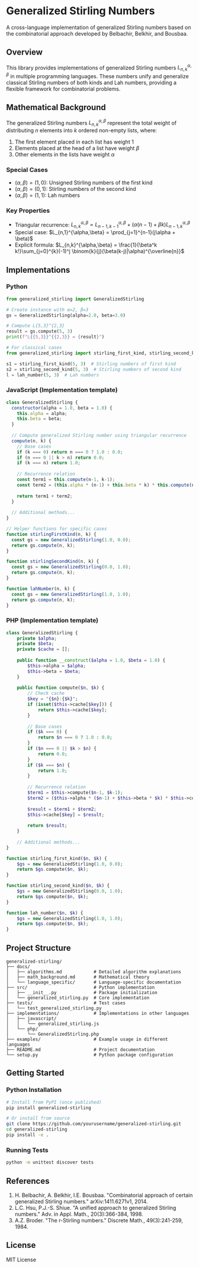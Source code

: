 # Generalized Stirling Numbers

A cross-language implementation of generalized Stirling numbers based on the combinatorial approach developed by Belbachir, Belkhir, and Bousbaa.

## Overview

This library provides implementations of generalized Stirling numbers $L_{n,k}^{\alpha,\beta}$ in multiple programming languages. These numbers unify and generalize classical Stirling numbers of both kinds and Lah numbers, providing a flexible framework for combinatorial problems.

## Mathematical Background

The generalized Stirling numbers $L_{n,k}^{\alpha,\beta}$ represent the total weight of distributing $n$ elements into $k$ ordered non-empty lists, where:

1. The first element placed in each list has weight 1
2. Elements placed at the head of a list have weight $\beta$
3. Other elements in the lists have weight $\alpha$

### Special Cases

- $(\alpha,\beta) = (1,0)$: Unsigned Stirling numbers of the first kind
- $(\alpha,\beta) = (0,1)$: Stirling numbers of the second kind
- $(\alpha,\beta) = (1,1)$: Lah numbers

### Key Properties

- Triangular recurrence: $L_{n,k}^{\alpha,\beta} = L_{n-1,k-1}^{\alpha,\beta} + (\alpha(n-1) + \beta k)L_{n-1,k}^{\alpha,\beta}$
- Special case: $L_{n,1}^{\alpha,\beta} = \prod_{j=1}^{n-1}(j\alpha + \beta)$
- Explicit formula: $L_{n,k}^{\alpha,\beta} = \frac{1}{\beta^k k!}\sum_{j=0}^{k}(-1)^j \binom{k}{j}(\beta(k-j)|\alpha)^{\overline{n}}$

## Implementations

### Python

```python
from generalized_stirling import GeneralizedStirling

# Create instance with α=2, β=3
gs = GeneralizedStirling(alpha=2.0, beta=3.0)

# Compute L{5,3}^{2,3}
result = gs.compute(5, 3)
print(f"L{{5,3}}^{{2,3}} = {result}")

# For classical cases
from generalized_stirling import stirling_first_kind, stirling_second_kind, lah_number

s1 = stirling_first_kind(5, 3)  # Stirling numbers of first kind
s2 = stirling_second_kind(5, 3)  # Stirling numbers of second kind
l = lah_number(5, 3)  # Lah numbers
```

### JavaScript (Implementation template)

```javascript
class GeneralizedStirling {
  constructor(alpha = 1.0, beta = 1.0) {
    this.alpha = alpha;
    this.beta = beta;
  }
  
  // Compute generalized Stirling number using triangular recurrence
  compute(n, k) {
    // Base cases
    if (k === 0) return n === 0 ? 1.0 : 0.0;
    if (n === 0 || k > n) return 0.0;
    if (k === n) return 1.0;
    
    // Recurrence relation
    const term1 = this.compute(n-1, k-1);
    const term2 = (this.alpha * (n-1) + this.beta * k) * this.compute(n-1, k);
    
    return term1 + term2;
  }
  
  // Additional methods...
}

// Helper functions for specific cases
function stirlingFirstKind(n, k) {
  const gs = new GeneralizedStirling(1.0, 0.0);
  return gs.compute(n, k);
}

function stirlingSecondKind(n, k) {
  const gs = new GeneralizedStirling(0.0, 1.0);
  return gs.compute(n, k);
}

function lahNumber(n, k) {
  const gs = new GeneralizedStirling(1.0, 1.0);
  return gs.compute(n, k);
}
```

### PHP (Implementation template)

```php
class GeneralizedStirling {
    private $alpha;
    private $beta;
    private $cache = [];
    
    public function __construct($alpha = 1.0, $beta = 1.0) {
        $this->alpha = $alpha;
        $this->beta = $beta;
    }
    
    public function compute($n, $k) {
        // Check cache
        $key = "{$n}:{$k}";
        if (isset($this->cache[$key])) {
            return $this->cache[$key];
        }
        
        // Base cases
        if ($k === 0) {
            return $n === 0 ? 1.0 : 0.0;
        }
        if ($n === 0 || $k > $n) {
            return 0.0;
        }
        if ($k === $n) {
            return 1.0;
        }
        
        // Recurrence relation
        $term1 = $this->compute($n-1, $k-1);
        $term2 = ($this->alpha * ($n-1) + $this->beta * $k) * $this->compute($n-1, $k);
        
        $result = $term1 + $term2;
        $this->cache[$key] = $result;
        
        return $result;
    }
    
    // Additional methods...
}

function stirling_first_kind($n, $k) {
    $gs = new GeneralizedStirling(1.0, 0.0);
    return $gs.compute($n, $k);
}

function stirling_second_kind($n, $k) {
    $gs = new GeneralizedStirling(0.0, 1.0);
    return $gs.compute($n, $k);
}

function lah_number($n, $k) {
    $gs = new GeneralizedStirling(1.0, 1.0);
    return $gs.compute($n, $k);
}
```

## Project Structure

```
generalized-stirling/
├── docs/
│   ├── algorithms.md            # Detailed algorithm explanations
│   ├── math_background.md       # Mathematical theory
│   └── language_specific/       # Language-specific documentation
├── src/                         # Python implementation
│   ├── __init__.py              # Package initialization
│   └── generalized_stirling.py  # Core implementation
├── tests/                       # Test cases
│   └── test_generalized_stirling.py
├── implementations/             # Implementations in other languages
│   ├── javascript/
│   │   └── generalized_stirling.js
│   └── php/
│       └── GeneralizedStirling.php
├── examples/                    # Example usage in different languages
├── README.md                    # Project documentation
└── setup.py                     # Python package configuration
```

## Getting Started

### Python Installation

```bash
# Install from PyPI (once published)
pip install generalized-stirling

# Or install from source
git clone https://github.com/yourusername/generalized-stirling.git
cd generalized-stirling
pip install -e .
```

### Running Tests

```bash
python -m unittest discover tests
```

## References

1. H. Belbachir, A. Belkhir, I.E. Bousbaa. "Combinatorial approach of certain generalized Stirling numbers." arXiv:1411.6271v1, 2014.
2. L.C. Hsu, P.J.-S. Shiue. "A unified approach to generalized Stirling numbers." Adv. in Appl. Math., 20(3):366-384, 1998.
3. A.Z. Broder. "The r-Stirling numbers." Discrete Math., 49(3):241-259, 1984.

## License

MIT License
